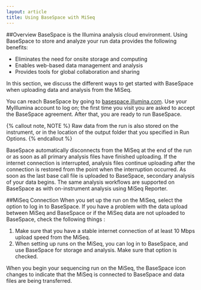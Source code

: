 ```yaml
---
layout: article
title: Using BaseSpace with MiSeq
---
```


##Overview
BaseSpace is the Illumina analysis cloud environment. Using BaseSpace to store and analyze your run data provides the following benefits:

-	Eliminates the need for onsite storage and computing
-	Enables web-based data management and analysis
-	Provides tools for global collaboration and sharing

In this section, we discuss the different ways to get started with BaseSpace when uploading data and analysis from the MiSeq.

You can reach BaseSpace by going to [basespace.illumina.com](https://basespace.illumina.com). Use your MyIllumina account to log on; the first time you visit you are asked to accept the BaseSpace agreement. After that, you are ready to run BaseSpace.

{% callout note, NOTE %}
Raw data from the run is also stored on the instrument, or in the location of the output folder that you specified in Run Options.
{% endcallout %}

BaseSpace automatically disconnects from the MiSeq at the end of the run or as soon as all primary analysis files have finished uploading. If the internet connection is interrupted, analysis files continue uploading after the connection is restored from the point when the interruption occurred.
As soon as the last base call file is uploaded to BaseSpace, secondary analysis of your data begins. The same analysis workflows are supported on BaseSpace as with on-instrument analysis using MiSeq Reporter.

##MiSeq Connection
When you set up the run on the MiSeq, select the option to log in to BaseSpace. If you have a problem with the data upload between MiSeq and BaseSpace or if the MiSeq data are not uploaded to BaseSpace, check the following things :

1. Make sure that you have a stable internet connection of at least 10 Mbps upload speed from the MiSeq.
2. When setting up runs on the MiSeq, you can log in to BaseSpace, and use BaseSpace for storage and analysis. Make sure that option is checked.

When you begin your sequencing run on the MiSeq, the BaseSpace icon changes to indicate that the MiSeq is connected to BaseSpace and data files are being transferred.